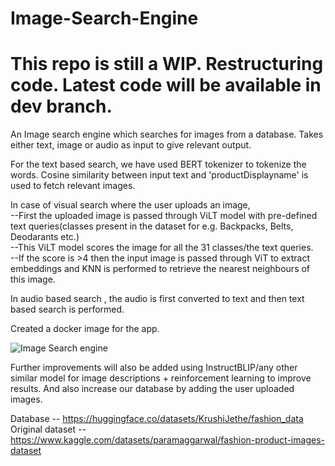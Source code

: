 # Image-Search-Engine
# This repo is still a WIP. Restructuring code. Latest code will be available in dev branch.
An Image search engine which searches for images from a database. Takes either text, image or audio as input to give relevant output.

For the text based search, we have used BERT tokenizer to tokenize the words. Cosine similarity between input text and 'productDisplayname' is used to fetch relevant images.

In case of visual search where the user uploads an image, <br>
--First the uploaded image is passed through ViLT model with pre-defined text queries(classes present in the dataset for e.g. Backpacks, Belts, Deodarants etc.) <br>
--This ViLT model scores the image for all the 31 classes/the text queries. <br>
--If the score is >4 then the input image is passed through ViT to extract embeddings and KNN is performed to retrieve the nearest neighbours of this image.

In audio based search , the audio is first converted to text and then text based search is performed.

Created a docker image for the app.


![Image Search engine](https://github.com/Krushi-Jethe/Image-Search-Engine/assets/137395922/11ac020c-cb13-48f9-a267-d064b5e9a3f7)

Further improvements will also be added using InstructBLIP/any other similar model for image descriptions + reinforcement learning to improve results. And also increase our database by adding the user uploaded images.

Database -- https://huggingface.co/datasets/KrushiJethe/fashion_data <br>
Original dataset -- https://www.kaggle.com/datasets/paramaggarwal/fashion-product-images-dataset
